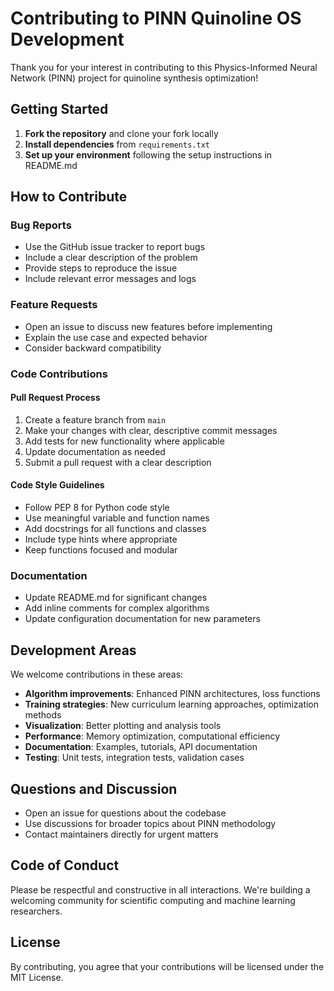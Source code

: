 # Contributing to PINN Quinoline OS Development

Thank you for your interest in contributing to this Physics-Informed Neural Network (PINN) project for quinoline synthesis optimization! 

## Getting Started

1. **Fork the repository** and clone your fork locally
2. **Install dependencies** from `requirements.txt`
3. **Set up your environment** following the setup instructions in README.md

## How to Contribute

### Bug Reports
- Use the GitHub issue tracker to report bugs
- Include a clear description of the problem
- Provide steps to reproduce the issue
- Include relevant error messages and logs

### Feature Requests
- Open an issue to discuss new features before implementing
- Explain the use case and expected behavior
- Consider backward compatibility

### Code Contributions

#### Pull Request Process
1. Create a feature branch from `main`
2. Make your changes with clear, descriptive commit messages
3. Add tests for new functionality where applicable
4. Update documentation as needed
5. Submit a pull request with a clear description

#### Code Style Guidelines
- Follow PEP 8 for Python code style
- Use meaningful variable and function names
- Add docstrings for all functions and classes
- Include type hints where appropriate
- Keep functions focused and modular

### Documentation
- Update README.md for significant changes
- Add inline comments for complex algorithms
- Update configuration documentation for new parameters

## Development Areas

We welcome contributions in these areas:
- **Algorithm improvements**: Enhanced PINN architectures, loss functions
- **Training strategies**: New curriculum learning approaches, optimization methods
- **Visualization**: Better plotting and analysis tools
- **Performance**: Memory optimization, computational efficiency
- **Documentation**: Examples, tutorials, API documentation
- **Testing**: Unit tests, integration tests, validation cases

## Questions and Discussion

- Open an issue for questions about the codebase
- Use discussions for broader topics about PINN methodology
- Contact maintainers directly for urgent matters

## Code of Conduct

Please be respectful and constructive in all interactions. We're building a welcoming community for scientific computing and machine learning researchers.

## License

By contributing, you agree that your contributions will be licensed under the MIT License. 